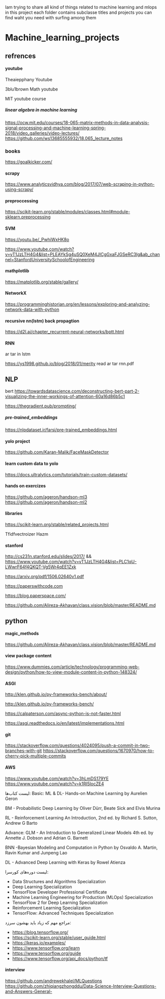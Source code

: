Iam trying to share all kind of things related to machine learning and mlops in this project 
each folder contains subclasse titles and projects
you can find waht you need with surfing among them

# Machine_learning_projects
## refrences 
#### youtube
Theaiepphany  Youtube

3blu1brown  Math youtube

MIT youtube course

##### linear algebra in machine learning

https://ocw.mit.edu/courses/18-065-matrix-methods-in-data-analysis-signal-processing-and-machine-learning-spring-2018/video_galleries/video-lectures/
https://github.com/ws13685555932/18.065_lecture_notes

### books
https://goalkicker.com/

#### scrapy
https://www.analyticsvidhya.com/blog/2017/07/web-scraping-in-python-using-scrapy/

#### preproccessing
https://scikit-learn.org/stable/modules/classes.html#module-sklearn.preprocessing
#### SVM
https://youtu.be/_PwhiWxHK8o

https://www.youtube.com/watch?v=vT1JzLTH4G4&list=PLEAYkSg4uSQ0XeM4JICgGxaFJGSeRC3Ig&ab_channel=StanfordUniversitySchoolofEngineering
#### mathplotlib
https://matplotlib.org/stable/gallery/

#### NetworkX
https://programminghistorian.org/en/lessons/exploring-and-analyzing-network-data-with-python

#### recursive nn(lstm) back propagtion

https://d2l.ai/chapter_recurrent-neural-networks/bptt.html

#### RNN
ar tar in lstm

https://ys1998.github.io/blog/2018/01/merity
read ar tar rnn.pdf

## NLP
bert
https://towardsdatascience.com/deconstructing-bert-part-2-visualizing-the-inner-workings-of-attention-60a16d86b5c1

https://thegradient.pub/prompting/

##### pre-trained_embeddings
https://nlpdataset.ir/farsi/pre-trained_embeddings.html

#### yolo project
https://github.com/Karan-Malik/FaceMaskDetector

#### learn custom data to yolo
https://docs.ultralytics.com/tutorials/train-custom-datasets/

#### hands on exercizes
https://github.com/ageron/handson-ml3
https://github.com/ageron/handson-ml2

#### libraries
https://scikit-learn.org/stable/related_projects.html

Tfidfvectroizer
Hazm

#### stanford
http://cs231n.stanford.edu/slides/2017/
 && https://www.youtube.com/watch?v=vT1JzLTH4G4&list=PLC1qU-LWwrF64f4QKQT-Vg5Wr4qEE1Zxk
 
https://arxiv.org/pdf/1506.02640v1.pdf


https://paperswithcode.com

https://blog.paperspace.com/

https://github.com/Alireza-Akhavan/class.vision/blob/master/README.md


## python 
#### magic_methods
https://github.com/Alireza-Akhavan/class.vision/blob/master/README.md

#### view package content
https://www.dummies.com/article/technology/programming-web-design/python/how-to-view-module-content-in-python-148324/

#### ASGI

http://klen.github.io/py-frameworks-bench/about/

http://klen.github.io/py-frameworks-bench/

https://calpaterson.com/async-python-is-not-faster.html

https://asgi.readthedocs.io/en/latest/implementations.html

#### git
https://stackoverflow.com/questions/4024095/push-a-commit-in-two-branches-with-git
https://stackoverflow.com/questions/1670970/how-to-cherry-pick-multiple-commits

#### AWS
https://www.youtube.com/watch?v=3hLmDS179YE
https://www.youtube.com/watch?v=k1RI5locZE4

لیست کتاب‌ها:
   Basic:
ML & DL- Hands-on Machine Learning 
    by Aurelien Geron

BM - Probabilistic Deep Learning
    by Oliver Dürr, Beate Sick and Elvis Murina

RL - Reinforcement Learning An Introduction, 2nd ed.
    by Richard S. Sutton, Andrew G Barto

   Advance:
GLM - An Introduction to Generalized Linear Models 4th ed. 
    by Annette J. Dobson and Adrian G. Barnett

BNN -Bayesian Modeling and Computation in Python
    by Osvaldo A. Martin, Ravin Kumar and Junpeng Lao

DL - Advanced Deep Learning with Keras by Rowel Atienza 

لیست دوره‌های کورسرا:
- Data Structures and Algorithms Specialization
- Deep Learning Specialization
- TensorFlow Developer Professional Certificate
- Machine Learning Engineering for Production (MLOps) Specialization
- TensorFlow 2 for Deep Learning Specialization
- Reinforcement Learning Specialization
- TensorFlow: Advanced Techniques Specialization

مراجع مهم که زیاد باید بهشون سرزد:
- https://blog.tensorflow.org/
- https://scikit-learn.org/stable/user_guide.html
- https://keras.io/examples/
- https://www.tensorflow.org/learn
- https://www.tensorflow.org/guide
- https://www.tensorflow.org/api_docs/python/tf

#### interview
https://github.com/andrewekhalel/MLQuestions
https://github.com/zhiqiangzhongddu/Data-Science-Interview-Questions-and-Answers-General-

